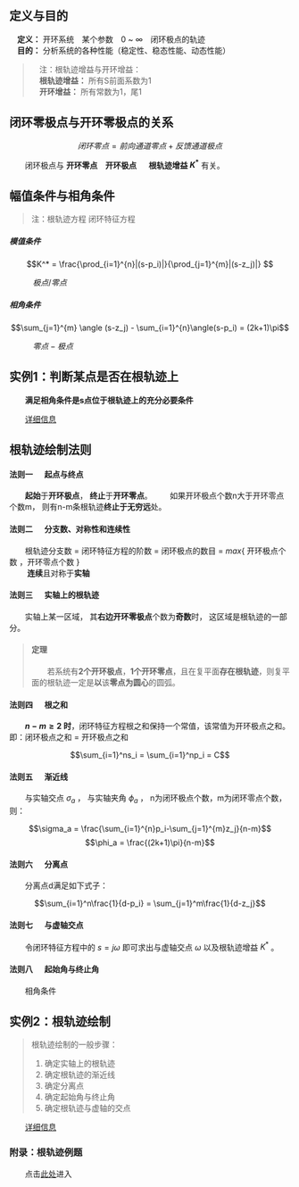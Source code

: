 ## 定义与目的

&emsp;**定义：** 开环系统&emsp;某个参数&emsp;$0$ ~ $\infty$&emsp;闭环极点的轨迹  
&emsp;**目的：** 分析系统的各种性能（稳定性、稳态性能、动态性能）

>&emsp;注：根轨迹增益与开环增益：  
>&emsp;**根轨迹增益：** 所有S前面系数为1  
>&emsp;**开环增益：** 所有常数为1，尾1  


## 闭环零极点与开环零极点的关系

$$闭环零点 = 前向通道零点 + 反馈通道极点$$

&emsp;&emsp;闭环极点与 **开环零点**&emsp;**开环极点** &emsp; **根轨迹增益 $K^*$** 有关。


## 幅值条件与相角条件

> 注：根轨迹方程
> 闭环特征方程

##### 模值条件

$$K^* =  \frac{\prod_{i=1}^{n}|(s-p_i)|}{\prod_{j=1}^{m}|(s-z_j)|} $$

&emsp;&emsp;&emsp;$极点/零点$

##### 相角条件

$$\sum_{j=1}^{m} \angle (s-z_j) - \sum_{i=1}^{n}\angle(s-p_i) = (2k+1)\pi$$

&emsp;&emsp;&emsp;$零点-极点$

## 实例1：判断某点是否在根轨迹上


&emsp;&emsp;**满足相角条件是s点位于根轨迹上的充分必要条件**

&emsp;&emsp;[详细信息](./根轨迹1_Ex1.html)

## 根轨迹绘制法则

#### 法则一  &emsp; 起点与终点

&emsp;&emsp;**起始**于**开环极点**， **终止**于**开环零点**。
&emsp;&emsp;如果开环极点个数n大于开环零点个数m， 则有n-m条根轨迹**终止于无穷远**处。

#### 法则二 &emsp; 分支数、对称性和连续性

&emsp;&emsp;根轨迹分支数 $=$ 闭环特征方程的阶数 $=$ 闭环极点的数目 $=$ $max\{$ 开环极点个数 ，开环零点个数 $\}$  
&emsp;&emsp; **连续**且对称于**实轴**

#### 法则三 &emsp; 实轴上的根轨迹

&emsp;&emsp;实轴上某一区域， 其**右边开环零极点**个数为**奇数**时， 这区域是根轨迹的一部分。

>#### 定理
>
>&emsp;&emsp;若系统有**2个开环极点**，**1个开环零点**，且在复平面**存在根轨迹**，则复平面的根轨迹一定是**以**该**零点为圆心**的圆弧。

#### 法则四 &emsp; 根之和

&emsp;&emsp;**$n-m\geq2$ 时**，闭环特征方程根之和保持一个常值，该常值为开环极点之和。即：闭环极点之和 $=$ 开环极点之和

$$\sum_{i=1}^ns_i = \sum_{i=1}^np_i = C$$

#### 法则五 &emsp; 渐近线

&emsp;&emsp;与实轴交点 $\sigma_a$ ， 与实轴夹角 $\phi_a$ ， n为闭环极点个数，m为闭环零点个数， 则：

$$\sigma_a = \frac{\sum_{i=1}^{n}p_i-\sum_{j=1}^{m}z_j}{n-m}$$
$$\phi_a = \frac{(2k+1)\pi}{n-m}$$  

#### 法则六 &emsp; 分离点

&emsp;&emsp;分离点d满足如下式子：

$$\sum_{i=1}^n\frac{1}{d-p_i} = \sum_{j=1}^m\frac{1}{d-z_j}$$


#### 法则七 &emsp; 与虚轴交点

&emsp;&emsp;令闭环特征方程中的 $s=j\omega$ 即可求出与虚轴交点 $\omega$ 以及根轨迹增益 $K^*$ 。

#### 法则八 &emsp; 起始角与终止角

&emsp;&emsp;相角条件

## 实例2：根轨迹绘制

> 根轨迹绘制的一般步骤：
> 1. 确定实轴上的根轨迹
> 2. 确定根轨迹的渐近线
> 3. 确定分离点
> 4. 确定起始角与终止角
> 5. 确定根轨迹与虚轴的交点

&emsp;&emsp;[详细信息](./根轨迹1_Ex2.html)


### 附录：根轨迹例题

&emsp;&emsp;点击[此处](根轨迹例题.pdf)进入



















